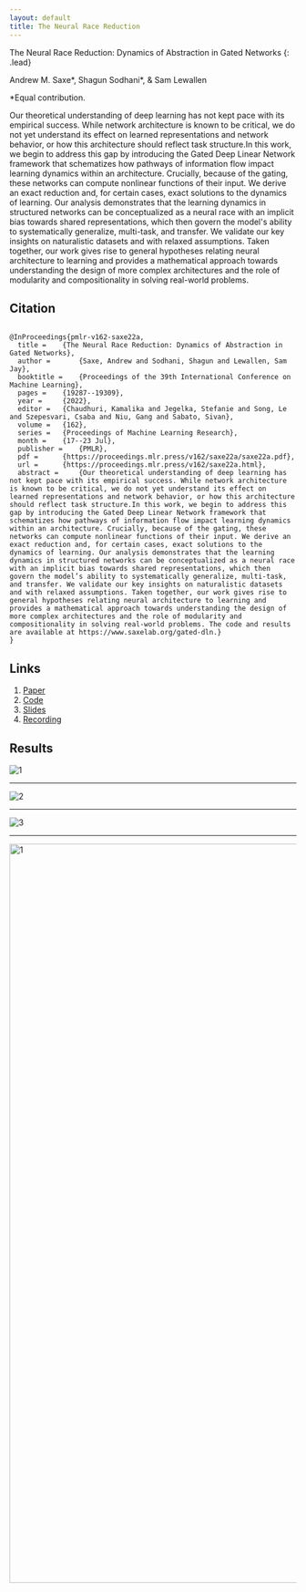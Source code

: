 ```yaml
---
layout: default
title: The Neural Race Reduction
---
```


The Neural Race Reduction: Dynamics of Abstraction in Gated Networks
{: .lead}

Andrew M. Saxe\*, Shagun Sodhani\*, & Sam Lewallen

*Equal contribution.

Our theoretical understanding of deep learning has not kept pace with its empirical success. While network architecture is known to be critical, we do not yet understand its effect on learned representations and network behavior, or how this architecture should reflect task structure.In this work, we begin to address this gap by introducing the Gated Deep Linear Network framework that schematizes how pathways of information flow impact learning dynamics within an architecture. Crucially, because of the gating, these networks can compute nonlinear functions of their input. We derive an exact reduction and, for certain cases, exact solutions to the dynamics of learning. Our analysis demonstrates that the learning dynamics in structured networks can be conceptualized as a neural race with an implicit bias towards shared representations, which then govern the model's ability to systematically generalize, multi-task, and transfer. We validate our key insights on naturalistic datasets and with relaxed assumptions. Taken together, our work gives rise to general hypotheses relating neural architecture to learning and provides a mathematical approach towards understanding the design of more complex architectures and the role of modularity and compositionality in solving real-world problems. 

## Citation

```

@InProceedings{pmlr-v162-saxe22a,
  title = 	 {The Neural Race Reduction: Dynamics of Abstraction in Gated Networks},
  author =       {Saxe, Andrew and Sodhani, Shagun and Lewallen, Sam Jay},
  booktitle = 	 {Proceedings of the 39th International Conference on Machine Learning},
  pages = 	 {19287--19309},
  year = 	 {2022},
  editor = 	 {Chaudhuri, Kamalika and Jegelka, Stefanie and Song, Le and Szepesvari, Csaba and Niu, Gang and Sabato, Sivan},
  volume = 	 {162},
  series = 	 {Proceedings of Machine Learning Research},
  month = 	 {17--23 Jul},
  publisher =    {PMLR},
  pdf = 	 {https://proceedings.mlr.press/v162/saxe22a/saxe22a.pdf},
  url = 	 {https://proceedings.mlr.press/v162/saxe22a.html},
  abstract = 	 {Our theoretical understanding of deep learning has not kept pace with its empirical success. While network architecture is known to be critical, we do not yet understand its effect on learned representations and network behavior, or how this architecture should reflect task structure.In this work, we begin to address this gap by introducing the Gated Deep Linear Network framework that schematizes how pathways of information flow impact learning dynamics within an architecture. Crucially, because of the gating, these networks can compute nonlinear functions of their input. We derive an exact reduction and, for certain cases, exact solutions to the dynamics of learning. Our analysis demonstrates that the learning dynamics in structured networks can be conceptualized as a neural race with an implicit bias towards shared representations, which then govern the model’s ability to systematically generalize, multi-task, and transfer. We validate our key insights on naturalistic datasets and with relaxed assumptions. Taken together, our work gives rise to general hypotheses relating neural architecture to learning and provides a mathematical approach towards understanding the design of more complex architectures and the role of modularity and compositionality in solving real-world problems. The code and results are available at https://www.saxelab.org/gated-dln.}
}

```

## Links

1. [Paper](https://proceedings.mlr.press/v162/saxe22a.html)
2. [Code](https://github.com/facebookresearch/gated-dln)
3. [Slides](slides.pdf)
4. [Recording]()


## Results

![1](https://user-images.githubusercontent.com/1321193/178050252-d0b92650-a92b-4af9-8e9e-970157120995.png)

------------

![2](https://user-images.githubusercontent.com/1321193/178050257-4749f6cd-db7a-4464-aa85-7fe64ab8cfbf.png)

------------

![3](https://user-images.githubusercontent.com/1321193/178050270-e25b43fd-707f-4c9c-813e-245ebaedff1b.png)

------------

<img width="1297" alt="1" src="https://user-images.githubusercontent.com/1321193/178301270-9ec76a9b-3818-4d27-affb-a20e599f0834.png">

